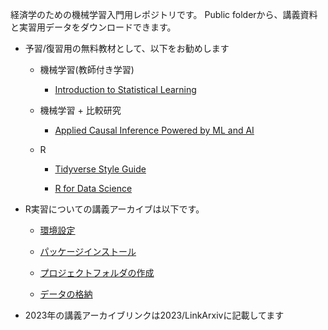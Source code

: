 経済学のための機械学習入門用レポジトリです。
Public folderから、講義資料と実習用データをダウンロードできます。

- 予習/復習用の無料教材として、以下をお勧めします

    - 機械学習(教師付き学習)

        - [Introduction to Statistical Learning](https://www.statlearning.com/)
    
    - 機械学習 + 比較研究
    
        - [Applied Causal Inference Powered by ML and AI](https://causalml-book.org/)

    - R
    
        - [Tidyverse Style Guide](https://style.tidyverse.org/)
        
        - [R for Data Science](https://r4ds.had.co.nz/)

- R実習についての講義アーカイブは以下です。

    - [環境設定](https://youtu.be/V0ekc3umBDU)
    
    - [パッケージインストール](https://youtu.be/2fmThveX7_s)
    
    - [プロジェクトフォルダの作成](https://youtu.be/2fmThveX7_s)
    
    - [データの格納](https://youtu.be/f2EU44WFyQM)
    
- 2023年の講義アーカイブリンクは2023/LinkArxivに記載してます

